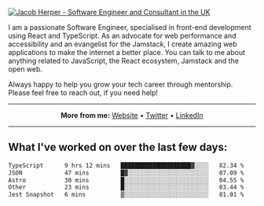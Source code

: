 [![Jacob Herper - Software Engineer and Consultant in the UK](https://res.cloudinary.com/jacobherper/image/upload/v1641506277/gh-image.png)](https://jacobherper.com/)

I am a passionate Software Engineer, specialised in front-end development using React and TypeScript. As an advocate for web performance and accessibility and an evangelist for the Jamstack, I create amazing web applications to make the internet a better place. You can talk to me about anything related to JavaScript, the React ecosystem, Jamstack and the open web.

Always happy to help you grow your tech career through mentorship. Please feel free to reach out, if you need help!

---

<p align="center">
  <strong>More from me:</strong> 
  <a href="https://jacobherper.com/">Website</a> •
  <a href="https://twitter.com/intent/follow?screen_name=jakeherp&tw_p=followbutton">Twitter</a> •
  <a href="https://www.linkedin.com/in/jacobherper/">LinkedIn</a>
</p>

---

## What I've worked on over the last few days:

<!--START_SECTION:waka-->

```txt
TypeScript      9 hrs 12 mins   ████████████████████▓░░░░   82.34 %
JSON            47 mins         █▓░░░░░░░░░░░░░░░░░░░░░░░   07.09 %
Astro           30 mins         █░░░░░░░░░░░░░░░░░░░░░░░░   04.55 %
Other           23 mins         █░░░░░░░░░░░░░░░░░░░░░░░░   03.44 %
Jest Snapshot   6 mins          ▒░░░░░░░░░░░░░░░░░░░░░░░░   01.01 %
```

<!--END_SECTION:waka-->
